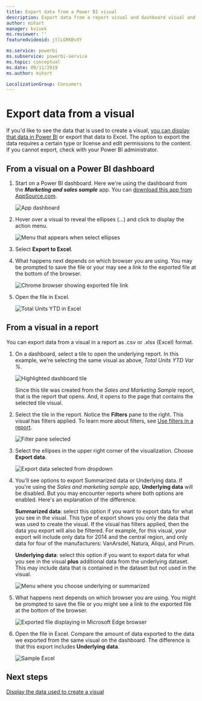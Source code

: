 ```yaml
---
title: Export data from a Power BI visual
description: Export data from a report visual and dashboard visual and view it in Excel.
author: mihart
manager: kvivek
ms.reviewer: ''
featuredvideoid: jtlLGRKBvXY

ms.service: powerbi
ms.subservice: powerbi-service
ms.topic: conceptual
ms.date: 09/11/2019
ms.author: mihart

LocalizationGroup: Consumers
---
```

# Export data from a visual
If you'd like to see the data that is used to create a visual, [you can display that data in Power BI](end-user-show-data.md) or export that data to Excel. The option to export the data requires a certain type or license and edit permissions to the content. If you cannot export, check with your Power BI administrator. 

## From a visual on a Power BI dashboard

1. Start on a Power BI dashboard. Here we're using the dashboard from the ***Marketing and sales sample*** app. You can [download this app from AppSource.com](https://appsource.microsoft.com/en-us/product/power-bi/microsoft-retail-analysis-sample.salesandmarketingsample-preview?flightCodes=e2b06c7a-a438-4d99-9eb6-4324ce87f282).

    ![App dashboard](media/end-user-export/power-bi-dashboards.png)

2. Hover over a visual to reveal the ellipses (...) and click to display the action menu.

    ![Menu that appears when select ellipses](media/end-user-export/power-bi-action-menu.png)

3. Select  **Export to Excel**.

4. What happens next depends on which browser you are using. You may be prompted to save the file or your may see a link to the exported file at the bottom of the browser. 

    ![Chrome browser showing exported file link](media/end-user-export/power-bi-dashboard-exports.png)

5. Open the file in Excel.  

    ![Total Units YTD in Excel](media/end-user-export/power-bi-excel.png)


## From a visual in a report
You can export data from a visual in a report as .csv or .xlsx (Excel) format. 

1. On a dashboard, select a tile to open the underlying report.  In this example, we're selecting the same visual as above, *Total Units YTD Var %*. 

    ![Highlighted dashboard tile](media/end-user-export/power-bi-export-reports.png)

    Since this tile was created from the *Sales and Marketing Sample* report, that is the report that opens. And, it opens to the page that contains the selected tile visual. 

2. Select the tile in the report. Notice the **Filters** pane to the right. This visual has filters applied. To learn more about filters, see [Use filters in a report](end-user-report-filter.md).

    ![Filter pane selected](media/end-user-export/power-bi-export-filter.png)


3. Select the ellipses in the upper right corner of the visualization. Choose **Export data**.

    ![Export data selected from dropdown](media/end-user-export/power-bi-export-report.png)

4. You'll see options to export Summarized data or Underlying data. If you're using the *Sales and marketing sample* app, **Underlying data** will be disabled. But you may encounter reports where both options are enabled. Here's an explanation of the difference.

    **Summarized data**: select this option if you want to export data for what you see in the visual.  This type of export shows you only the data that was used to create the visual. If the visual has filters applied, then the data you export will also be filtered. For example, for this visual, your export will include only data for 2014 and the central region, and only data for four of the manufacturers: VanArsdel, Natura, Aliqui, and Pirum.
  

    **Underlying data**: select this option if you want to export data for what you see in the visual **plus** additional data from the underlying dataset.  This may include data that is contained in the dataset but not used in the visual. 

    ![Menu where you choose underlying or summarized](media/end-user-export/power-bi-export-option.png)

5. What happens next depends on which browser you are using. You might be prompted to save the file or you might see a link to the exported file at the bottom of the browser. 

    ![Exported file displaying in Microsoft Edge browser](media/end-user-export/power-bi-export-edge-browser.png)


6. Open the file in Excel. Compare the amount of data exported to the data we exported from the same visual on the dashboard. The difference is that this export includes **Underlying data**. 

    ![Sample Excel](media/end-user-export/power-bi-underlying.png)

## Next steps

[Display the data used to create a visual](end-user-show-data.md)
